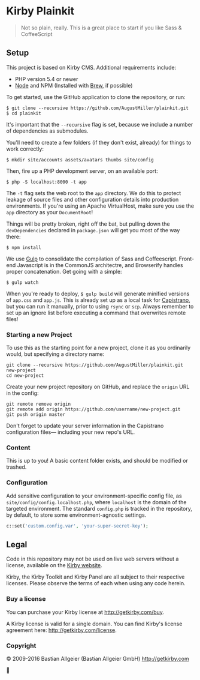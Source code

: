 # Kirby Plainkit

> Not so plain, really. This is a great place to start if you like Sass & CoffeeScript

## Setup

This project is based on Kirby CMS. Additional requirements include:

- PHP version 5.4 or newer
- [Node](https://nodejs.org) and NPM (Installed with [Brew](http://brew.sh), if possible)

To get started, use the GitHub application to clone the repository, or run:

```
$ git clone --recursive https://github.com/AugustMiller/plainkit.git
$ cd plainkit
```

It's important that the `--recursive` flag is set, because we include a number of dependencies as submodules.

You'll need to create a few folders (if they don't exist, already) for things to work correctly:

```
$ mkdir site/accounts assets/avatars thumbs site/config
```

Then, fire up a PHP development server, on an available port:

```
$ php -S localhost:8000 -t app
```
The `-t` flag sets the web root to the `app` directory. We do this to protect leakage of source files and other configuration details into production environments. If you're using an Apache VirtualHost, make sure you use the `app` directory as your `DocumentRoot`!

Things will be pretty broken, right off the bat, but pulling down the `devDependencies` declared in `package.json` will get you most of the way there:

```
$ npm install
```

We use [Gulp](http://gulpjs.com) to consolidate the compilation of Sass and Coffeescript. Front-end Javascript is in the CommonJS architectre, and Browserify handles proper concatenation. Get going with a simple:

```
$ gulp watch
```

When you're ready to deploy, `$ gulp build` will generate minified versions of `app.css` and `app.js`. This is already set up as a local task for [Capistrano](http://capistranorb.com), but you can run it manually, prior to using `rsync` or `scp`. Always remember to set up an ignore list before executing a command that overwrites remote files!

### Starting a new Project

To use this as the starting point for a new project, clone it as you ordinarily would, but specifying a directory name:

```
git clone --recursive https://github.com/AugustMiller/plainkit.git new-project
cd new-project
```

Create your new project repository on GitHub, and replace the `origin` URL in the config:

```
git remote remove origin
git remote add origin https://github.com/username/new-project.git
git push origin master
```

Don't forget to update your server information in the Capistrano configuration files— including your new repo's URL.

### Content

This is up to you! A basic content folder exists, and should be modified or trashed.

### Configuration

Add sensitive configuration to your environment-specific config file, as `site/config/config.localhost.php`, where `localhost` is the domain of the targeted environment. The standard `config.php` is tracked in the repository, by default, to store some environment-agnostic settings.

```php
c::set('custom.config.var', 'your-super-secret-key');
```

## Legal

Code in this repository may not be used on live web servers without a license, available on the [Kirby website](https://getkirby.com/).

Kirby, the Kirby Toolkit and Kirby Panel are all subject to their respective licenses. Please observe the terms of each when using any code herein.

### Buy a license

You can purchase your Kirby license at http://getkirby.com/buy.

A Kirby license is valid for a single domain. You can find Kirby's license agreement here: http://getkirby.com/license.

### Copyright

© 2009-2016 Bastian Allgeier (Bastian Allgeier GmbH) http://getkirby.com

:deciduous_tree:
